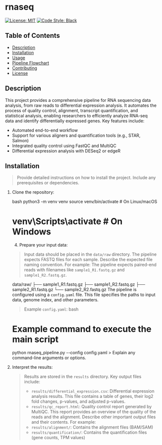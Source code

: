 # rnaseq

[![License: MIT](https://img.shields.io/badge/License-MIT-yellow.svg)](https://opensource.org/licenses/MIT)
[![Code Style: Black](https://img.shields.io/badge/code%20style-black-000000.svg)](https://github.com/psf/black)

## Table of Contents

- [Description](#description)
- [Installation](#installation)
- [Usage](#usage)
- [Pipeline Flowchart](#pipeline-flowchart)
- [Contributing](#contributing)
- [License](#license)

## Description

This project provides a comprehensive pipeline for RNA sequencing data analysis, from raw reads to differential expression analysis. It automates the process of quality control, alignment, transcript quantification, and statistical analysis, enabling researchers to efficiently analyze RNA-seq data and identify differentially expressed genes. Key features include:

-   Automated end-to-end workflow
-   Support for various aligners and quantification tools (e.g., STAR, Salmon)
-   Integrated quality control using FastQC and MultiQC
-   Differential expression analysis with DESeq2 or edgeR

## Installation

> Provide detailed instructions on how to install the project. Include any prerequisites or dependencies.

1.  Clone the repository:

    bash
    python3 -m venv venv
    source venv/bin/activate  # On Linux/macOS
    # venv\Scripts\activate  # On Windows
    4.  Prepare your input data:

    > Input data should be placed in the `data/raw` directory. The pipeline expects FASTQ files for each sample. Describe the expected file naming convention. For example: The pipeline expects paired-end reads with filenames like `sample1_R1.fastq.gz` and `sample1_R2.fastq.gz`.


    data/raw/
    ├── sample1_R1.fastq.gz
    ├── sample1_R2.fastq.gz
    ├── sample2_R1.fastq.gz
    └── sample2_R2.fastq.gz
        The pipeline is configured using a `config.yaml` file. This file specifies the paths to input data, genome index, and other parameters.

    > Example `config.yaml`:
    bash
    # Example command to execute the main script
    python rnaseq_pipeline.py --config config.yaml
        >  Explain any command-line arguments or options.

2.  Interpret the results:

    > Results are stored in the `results` directory. Key output files include:
    >
    > -   `results/differential_expression.csv`: Differential expression analysis results. This file contains a table of genes, their log2 fold changes, p-values, and adjusted p-values.
    > -   `results/qc_report.html`: Quality control report generated by MultiQC. This report provides an overview of the quality of the reads and the alignment.
    > Describe other important output files and their contents. For example:
    > -   `results/alignment/`: Contains the alignment files (BAM/SAM)
    > -   `results/quantification/`: Contains the quantification files (gene counts, TPM values)
